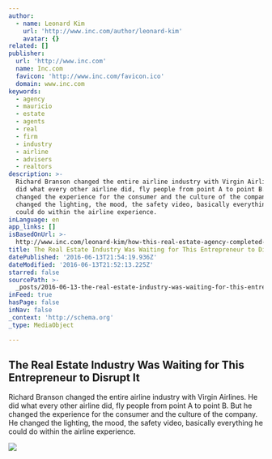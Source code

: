 ```yaml
---
author:
  - name: Leonard Kim
    url: 'http://www.inc.com/author/leonard-kim'
    avatar: {}
related: []
publisher:
  url: 'http://www.inc.com'
  name: Inc.com
  favicon: 'http://www.inc.com/favicon.ico'
  domain: www.inc.com
keywords:
  - agency
  - mauricio
  - estate
  - agents
  - real
  - firm
  - industry
  - airline
  - advisers
  - realtors
description: >-
  Richard Branson changed the entire airline industry with Virgin Airlines. He
  did what every other airline did, fly people from point A to point B. But he
  changed the experience for the consumer and the culture of the company. He
  changed the lighting, the mood, the safety video, basically everything he
  could do within the airline experience.
inLanguage: en
app_links: []
isBasedOnUrl: >-
  http://www.inc.com/leonard-kim/how-this-real-estate-agency-completed-changed-the-industry.html
title: The Real Estate Industry Was Waiting for This Entrepreneur to Disrupt It
datePublished: '2016-06-13T21:54:19.936Z'
dateModified: '2016-06-13T21:52:13.225Z'
starred: false
sourcePath: >-
  _posts/2016-06-13-the-real-estate-industry-was-waiting-for-this-entrepreneur-t.md
inFeed: true
hasPage: false
inNav: false
_context: 'http://schema.org'
_type: MediaObject

---
```

<article style=""><h1>The Real Estate Industry Was Waiting for This Entrepreneur to Disrupt It</h1><p>Richard Branson changed the entire airline industry with Virgin Airlines. He did what every other airline did, fly people from point A to point B. But he changed the experience for the consumer and the culture of the company. He changed the lighting, the mood, the safety video, basically everything he could do within the airline experience.</p><img src="http://images.inc.com/uploaded_files/image/970x450/getty_477142041_93374.jpg" /></article>